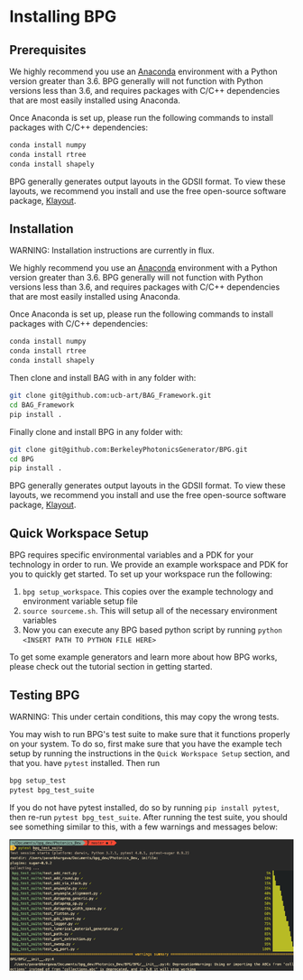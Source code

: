 # Installing BPG

## Prerequisites
We highly recommend you use an [Anaconda](https://www.anaconda.com/distribution/) environment with a Python version 
greater than 3.6. BPG generally will not function with Python versions less than 3.6, and requires packages with 
C/C++ dependencies that are most easily installed using Anaconda.

Once Anaconda is set up, please run the following commands to install packages with C/C++ dependencies:
```bash
conda install numpy
conda install rtree
conda install shapely
```

BPG generally generates output layouts in the GDSII format. To view these layouts, we recommend you install and use the 
free open-source software package, [Klayout](https://klayout.de).

## Installation
WARNING: Installation instructions are currently in flux.

We highly recommend you use an [Anaconda](https://www.anaconda.com/distribution/) environment with a Python version 
greater than 3.6. BPG generally will not function with Python versions less than 3.6, and requires packages with 
C/C++ dependencies that are most easily installed using Anaconda.

Once Anaconda is set up, please run the following commands to install packages with C/C++ dependencies:
```bash
conda install numpy
conda install rtree
conda install shapely
```

Then clone and install BAG with in any folder with:
```bash
git clone git@github.com:ucb-art/BAG_Framework.git
cd BAG_Framework
pip install .
```

Finally clone and install BPG in any folder with:
```bash
git clone git@github.com:BerkeleyPhotonicsGenerator/BPG.git
cd BPG
pip install .
```

BPG generally generates output layouts in the GDSII format. To view these layouts, we recommend you install and use the 
free open-source software package, [Klayout](https://klayout.de).

## Quick Workspace Setup
BPG requires specific environmental variables and a PDK for your technology in order to run. We provide an example 
workspace and PDK for you to quickly get started. To set up your workspace run the following:
1. `bpg setup_workspace`. This copies over the example technology and environment variable setup file
2. `source sourceme.sh`. This will setup all of the necessary environment variables
3. Now you can execute any BPG based python script by running `python <INSERT PATH TO PYTHON FILE HERE>`

To get some example generators and learn more about how BPG works, please check out the tutorial section in getting 
started.

## Testing BPG
WARNING: This under certain conditions, this may copy the wrong tests.

You may wish to run BPG's test suite to make sure that it functions properly on your system. To do so, first make sure
that you have the example tech setup by running the instructions in the `Quick Workspace Setup` section, and that you. 
have `pytest` installed. Then run
```bash
bpg setup_test
pytest bpg_test_suite
```
If you do not have pytest installed, do so by running `pip install pytest`, then re-run `pytest bpg_test_suite`. 
After running the test suite, you should see something similar to this, with a few warnings and messages below:

![](images/test_pass.png)
